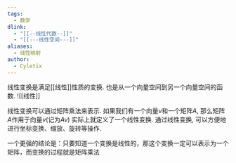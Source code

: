```yaml
---
tags:
  - 数学
dlink:
  - "[[--线性代数--]]"
  - "[[---线性空间---]]"
aliases:
  - 线性映射
author:
  - Cyletix
---
```

线性变换是满足[[线性]]性质的变换. 也是从一个向量空间到另一个向量空间的函数. 
![[线性]]

线性变换可以通过矩阵乘法来表示. 如果我们有一个向量$v$和一个矩阵$A$, 那么矩阵$A$作用于向量$v$(记为$Av$) 实际上就定义了一个线性变换. 
通过线性变换, 可以方便地进行坐标变换、缩放、旋转等操作. 

一个更强的结论是：只要知道一个变换是线性的，那这个变换一定可以表示为一个矩阵，而变换的过程就是矩阵乘法